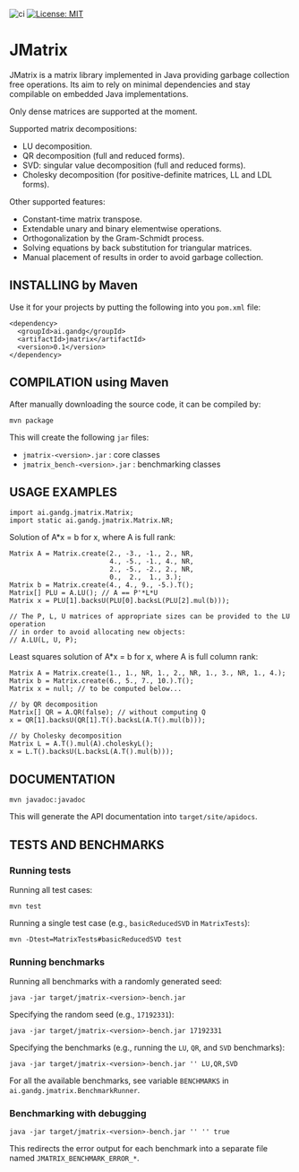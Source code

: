 ![ci](https://github.com/gabalz/jmatrix/actions/workflows/maven.yml/badge.svg)
[![License: MIT](https://img.shields.io/badge/License-MIT-yellow.svg)](https://opensource.org/licenses/MIT)

# JMatrix

JMatrix is a matrix library implemented in Java providing garbage collection free operations.
Its aim to rely on minimal dependencies and stay compilable on embedded Java implementations.

Only dense matrices are supported at the moment.

Supported matrix decompositions:

  - LU decomposition.
  - QR decomposition (full and reduced forms).
  - SVD: singular value decomposition (full and reduced forms).
  - Cholesky decomposition (for positive-definite matrices, LL and LDL forms).

Other supported features:

  - Constant-time matrix transpose.
  - Extendable unary and binary elementwise operations.
  - Orthogonalization by the Gram-Schmidt process.
  - Solving equations by back substitution for triangular matrices.
  - Manual placement of results in order to avoid garbage collection.

## INSTALLING by Maven

  Use it for your projects by putting the following into you `pom.xml` file:

  ```
  <dependency>
    <groupId>ai.gandg</groupId>
    <artifactId>jmatrix</artifactId>
    <version>0.1</version>
  </dependency>
  ```

## COMPILATION using Maven

  After manually downloading the source code, it can be compiled by: 

  ```
  mvn package
  ```

  This will create the following `jar` files:

  - `jmatrix-<version>.jar` : core classes
  - `jmatrix_bench-<version>.jar` : benchmarking classes

## USAGE EXAMPLES

  ```
  import ai.gandg.jmatrix.Matrix;
  import static ai.gandg.jmatrix.Matrix.NR;
  ```

  Solution of A*x = b for x, where A is full rank:

  ```
  Matrix A = Matrix.create(2., -3., -1., 2., NR,
                           4., -5., -1., 4., NR,
                           2., -5., -2., 2., NR,
                           0.,  2.,  1., 3.);
  Matrix b = Matrix.create(4., 4., 9., -5.).T();
  Matrix[] PLU = A.LU(); // A == P'*L*U
  Matrix x = PLU[1].backsU(PLU[0].backsL(PLU[2].mul(b)));

  // The P, L, U matrices of appropriate sizes can be provided to the LU operation
  // in order to avoid allocating new objects:
  // A.LU(L, U, P);
  ```

  Least squares solution of A*x = b for x, where A is full column rank:

  ```
  Matrix A = Matrix.create(1., 1., NR, 1., 2., NR, 1., 3., NR, 1., 4.);
  Matrix b = Matrix.create(6., 5., 7., 10.).T();
  Matrix x = null; // to be computed below...

  // by QR decomposition
  Matrix[] QR = A.QR(false); // without computing Q
  x = QR[1].backsU(QR[1].T().backsL(A.T().mul(b)));

  // by Cholesky decomposition
  Matrix L = A.T().mul(A).choleskyL();
  x = L.T().backsU(L.backsL(A.T().mul(b)));
  ```

## DOCUMENTATION

  ```
  mvn javadoc:javadoc
  ```

  This will generate the API documentation into `target/site/apidocs`.

## TESTS AND BENCHMARKS

### Running tests

  Running all test cases:

  ```
  mvn test
  ```

  Running a single test case (e.g., `basicReducedSVD` in `MatrixTests`):

  ```
  mvn -Dtest=MatrixTests#basicReducedSVD test
  ```

### Running benchmarks

  Running all benchmarks with a randomly generated seed:

  ```
  java -jar target/jmatrix-<version>-bench.jar
  ```

  Specifying the random seed (e.g., `17192331`):

  ```
  java -jar target/jmatrix-<version>-bench.jar 17192331
  ```

  Specifying the benchmarks (e.g., running the `LU`, `QR`, and `SVD` benchmarks):

  ```
  java -jar target/jmatrix-<version>-bench.jar '' LU,QR,SVD
  ```

  For all the available benchmarks, see variable `BENCHMARKS` in `ai.gandg.jmatrix.BenchmarkRunner`.

### Benchmarking with debugging

  ```
  java -jar target/jmatrix-<version>-bench.jar '' '' true
  ```

  This redirects the error output for each benchmark into a separate file
  named `JMATRIX_BENCHMARK_ERROR_*`.
